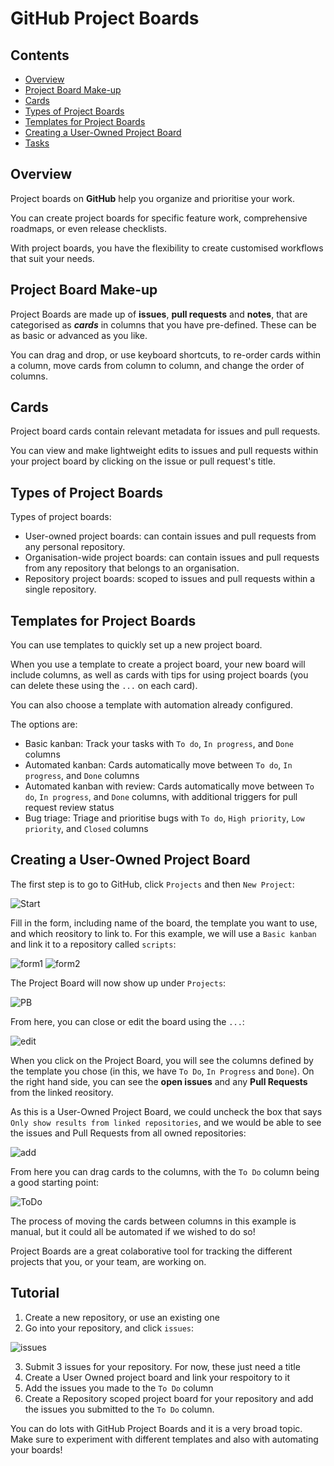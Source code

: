 # GitHub Project Boards
<!--Props
{
    "prerequisites":[
        "git/pull-requests"
    ]
}
-->

<!--TOC_START-->
## Contents
- [Overview](#overview)
- [Project Board Make-up](#project-board-makeup)
- [Cards](#cards)
- [Types of Project Boards](#types-of-project-boards)
- [Templates for Project Boards](#templates-for-project-boards)
- [Creating a User-Owned Project Board](#creating-a-userowned-project-board)
- [Tasks](#tasks)

<!--TOC_END-->
## Overview

Project boards on **GitHub** help you organize and prioritise your work.

You can create project boards for specific feature work, comprehensive roadmaps, or even release checklists.

With project boards, you have the flexibility to create customised workflows that suit your needs.

## Project Board Make-up

Project Boards are made up of **issues**, **pull requests** and **notes**, that are categorised as **_cards_** in columns that you have pre-defined. These can be as basic or advanced as you like.

You can drag and drop, or use keyboard shortcuts, to re-order cards within a column, move cards from column to column, and change the order of columns.

## Cards

Project board cards contain relevant metadata for issues and pull requests.

You can view and make lightweight edits to issues and pull requests within your project board by clicking on the issue or pull request's title.

## Types of Project Boards

Types of project boards:

* User-owned project boards: can contain issues and pull requests from any personal repository.
* Organisation-wide project boards: can contain issues and pull requests from any repository that belongs to an organisation.
* Repository project boards: scoped to issues and pull requests within a single repository.

## Templates for Project Boards

You can use templates to quickly set up a new project board.

When you use a template to create a project board, your new board will include columns, as well as cards with tips for using project boards (you can delete these using the `...` on each card).

You can also choose a template with automation already configured.

The options are:

* Basic kanban: Track your tasks with `To do`, `In progress`, and `Done` columns
* Automated kanban: Cards automatically move between `To do`, `In progress`, and `Done` columns
* Automated kanban with review: Cards automatically move between `To do`, `In progress`, and `Done` columns, with additional triggers for pull request review status
* Bug triage: Triage and prioritise bugs with `To do`, `High priority`, `Low priority`, and `Closed` columns

## Creating a User-Owned Project Board

The first step is to go to GitHub, click `Projects` and then `New Project`:

![Start](https://i.imgur.com/0Lzpd1t.png?1)

Fill in the form, including name of the board, the template you want to use, and which reository to link to. For this example, we will use a `Basic kanban` and link it to a repository called `scripts`:

![form1](https://i.imgur.com/b3Yfyjz.png?1)
![form2](https://i.imgur.com/esBvG7A.png?1)

The Project Board will now show up under `Projects`:

![PB](https://i.imgur.com/xWOJL1A.png?1)

From here, you can close or edit the board using the `...`:

![edit](https://i.imgur.com/nSOwSHV.png?1)

When you click on the Project Board, you will see the columns defined by the template you chose (in this, we have `To Do`, `In Progress` and `Done`). On the right hand side, you can see the **open issues** and any **Pull Requests** from the linked reository.

As this is a User-Owned Project Board, we could uncheck the box that says `Only show results from linked repositories`, and we would be able to see the issues and Pull Requests from all owned repositories:

![add](https://i.imgur.com/VzWZ33p.png?1)

From here you can drag cards to the columns, with the `To Do` column being a good starting point:

![ToDo](https://i.imgur.com/fMHh54a.png?1)

The process of moving the cards between columns in this example is manual, but it could all be automated if we wished to do so!

Project Boards are a great colaborative tool for tracking the different projects that you, or your team, are working on.

## Tutorial

1. Create a new repository, or use an existing one
2. Go into your repository, and click `issues`:

![issues](https://i.imgur.com/x8uYejW.png?1)

3. Submit 3 issues for your repository. For now, these just need a title
4. Create a User Owned project board and link your respoitory to it
5. Add the issues you made to the `To Do` column
6. Create a Repository scoped project board for your repository and add the issues you submitted to the `To Do` column.

You can do lots with GitHub Project Boards and it is a very broad topic. Make sure to experiment with different templates and also with automating your boards!
